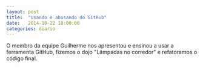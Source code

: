 ```yaml
---
layout: post
title:  "Usando e abusando do GitHub"
date:   2014-10-22 18:00:00
categories: diario
---
```

O membro da equipe Guilherme nos apresentou e ensinou a usar a ferramenta GitHub, fizemos o dojo "Lâmpadas no corredor" e refatoramos o código final.